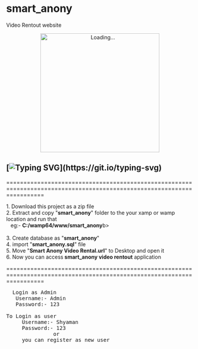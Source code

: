 # smart_anony
Video Rentout website
<p align="center">
<img src="./Android/database/K.Prabhasha.gif" alt="Loading..." width="320"/>
</p>

## [![Typing SVG](https://readme-typing-svg.herokuapp.com?font=Rockstar-ExtraBold&color=F33A6A&lines=Welcome+To+Smart+Anony+Project;Follow+instructions+Please...;ℂ𝕣𝕖𝕒𝕥𝕖𝕕+𝕓𝕪:+Suresh+Shyaman;)](https://git.io/typing-svg)
<p>
=======================================================================================================================
   </p>
1. Download this project as a zip file<br>
2. Extract and copy "<b>smart_anony</b>" folder to the your xamp or wamp location and run that<br>
 &nbsp;&nbsp;&nbsp;eg:- <b>C:/wamp64/www/smart_anony</b>b><br><br>
3. Create database as "<b>smart_anony</b>"<br>
4. import "<b>smart_anony.sql</b>" file<br>
5. Move "<b>Smart Anony Video Rental.url</b>" to Desktop and open it<br>
6. Now you can access<b> smart_anony video rentout</b> application<br>

=======================================================================================================================
<pre>  Login as Admin
   Username:- Admin
   Password:- 123

To Login as user
     Username:- Shyaman
     Password:- 123
               or
     you can register as new user
</pre>
